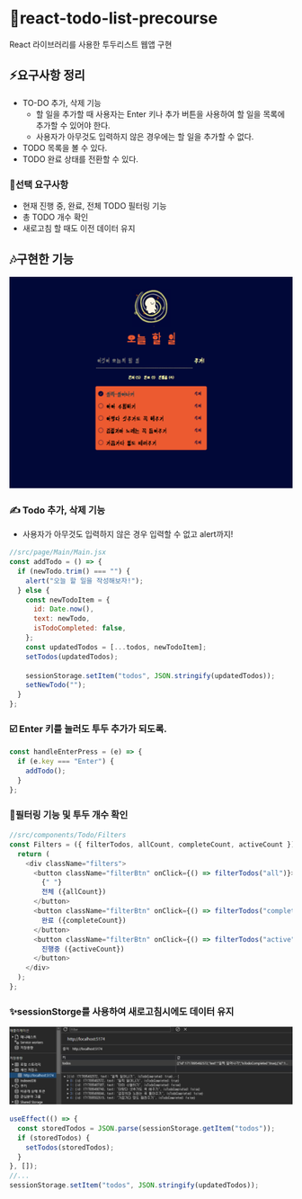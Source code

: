 # 📒react-todo-list-precourse

React 라이브러리를 사용한 투두리스트 웹앱 구현

## ⚡요구사항 정리

- TO-DO 추가, 삭제 기능
  - 할 일을 추가할 때 사용자는 Enter 키나 추가 버튼을 사용하여 할 일을 목록에 추가할 수 있어야 한다.
  - 사용자가 아무것도 입력하지 않은 경우에는 할 일을 추가할 수 없다.
- TODO 목록을 볼 수 있다.
- TODO 완료 상태를 전환할 수 있다.

### 🍪선택 요구사항

- 현재 진행 중, 완료, 전체 TODO 필터링 기능
- 총 TODO 개수 확인
- 새로고침 할 때도 이전 데이터 유지

## 🎶구현한 기능

![alt text](./src/assets/image/readme/image.png)

### ✍️ Todo 추가, 삭제 기능

- 사용자가 아무것도 입력하지 않은 경우 입력할 수 없고 alert까지!

```javascript
//src/page/Main/Main.jsx
const addTodo = () => {
  if (newTodo.trim() === "") {
    alert("오늘 할 일을 작성해보자!");
  } else {
    const newTodoItem = {
      id: Date.now(),
      text: newTodo,
      isTodoCompleted: false,
    };
    const updatedTodos = [...todos, newTodoItem];
    setTodos(updatedTodos);

    sessionStorage.setItem("todos", JSON.stringify(updatedTodos));
    setNewTodo("");
  }
};
```

### ☑️ Enter 키를 눌러도 투두 추가가 되도록.

```javascript
const handleEnterPress = (e) => {
  if (e.key === "Enter") {
    addTodo();
  }
};
```

### 👻필터링 기능 및 투두 개수 확인

```javascript
//src/components/Todo/Filters
const Filters = ({ filterTodos, allCount, completeCount, activeCount }) => {
  return (
    <div className="filters">
      <button className="filterBtn" onClick={() => filterTodos("all")}>
        {" "}
        전체 ({allCount})
      </button>
      <button className="filterBtn" onClick={() => filterTodos("complete")}>
        완료 ({completeCount})
      </button>
      <button className="filterBtn" onClick={() => filterTodos("active")}>
        진행중 ({activeCount})
      </button>
    </div>
  );
};
```

### ✨sessionStorge를 사용하여 새로고침시에도 데이터 유지

![alt text](./src/assets/image/readme/image2.png)

```javascript
useEffect(() => {
  const storedTodos = JSON.parse(sessionStorage.getItem("todos"));
  if (storedTodos) {
    setTodos(storedTodos);
  }
}, []);
//...
sessionStorage.setItem("todos", JSON.stringify(updatedTodos));
```
